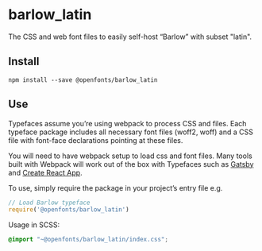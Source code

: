 
# barlow_latin

The CSS and web font files to easily self-host “Barlow” with subset "latin".

## Install

`npm install --save @openfonts/barlow_latin`

## Use

Typefaces assume you’re using webpack to process CSS and files. Each typeface
package includes all necessary font files (woff2, woff) and a CSS file with
font-face declarations pointing at these files.

You will need to have webpack setup to load css and font files. Many tools built
with Webpack will work out of the box with Typefaces such as [Gatsby](https://github.com/gatsbyjs/gatsby)
and [Create React App](https://github.com/facebookincubator/create-react-app).

To use, simply require the package in your project’s entry file e.g.

```javascript
// Load Barlow typeface
require('@openfonts/barlow_latin')
```

Usage in SCSS:
```scss
@import "~@openfonts/barlow_latin/index.css";
```
